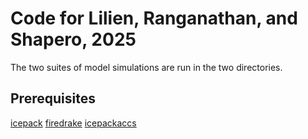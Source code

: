 # Code for Lilien, Ranganathan, and Shapero, 2025

The two suites of model simulations are run in the two directories.

## Prerequisites
[icepack](https://icepack.github.io)
[firedrake](https://www.firedrakeproject.org/)
[icepackaccs](https://github.com/dlilien/icepackaccs)
